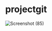 # projectgit
![Screenshot (85)](https://github.com/satyam-kumar94/Project-Images/assets/109272647/de18b398-d000-4386-884c-d503400fe407)
